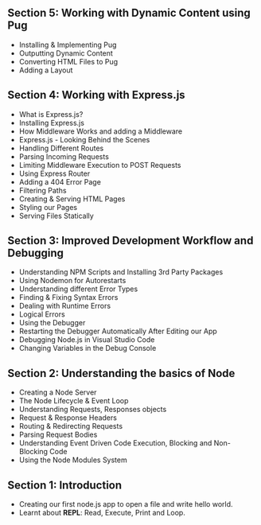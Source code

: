 ## Section 5: Working with Dynamic Content using Pug

- Installing & Implementing Pug
- Outputting Dynamic Content
- Converting HTML Files to Pug
- Adding a Layout

## Section 4: Working with Express.js

- What is Express.js?
- Installing Express.js
- How Middleware Works and adding a Middleware
- Express.js - Looking Behind the Scenes
- Handling Different Routes
- Parsing Incoming Requests
- Limiting Middleware Execution to POST Requests
- Using Express Router
- Adding a 404 Error Page
- Filtering Paths
- Creating & Serving HTML Pages
- Styling our Pages
- Serving Files Statically

## Section 3: Improved Development Workflow and Debugging

- Understanding NPM Scripts and Installing 3rd Party Packages
- Using Nodemon for Autorestarts
- Understanding different Error Types
- Finding & Fixing Syntax Errors
- Dealing with Runtime Errors
- Logical Errors
- Using the Debugger
- Restarting the Debugger Automatically After Editing our App
- Debugging Node.js in Visual Studio Code
- Changing Variables in the Debug Console

## Section 2: Understanding the basics of Node

- Creating a Node Server
- The Node Lifecycle & Event Loop
- Understanding Requests, Responses objects
- Request & Response Headers
- Routing & Redirecting Requests
- Parsing Request Bodies
- Understanding Event Driven Code Execution, Blocking and Non-Blocking Code
- Using the Node Modules System

## Section 1: Introduction

- Creating our first node.js app to open a file and write hello world.
- Learnt about **REPL**: Read, Execute, Print and Loop.
